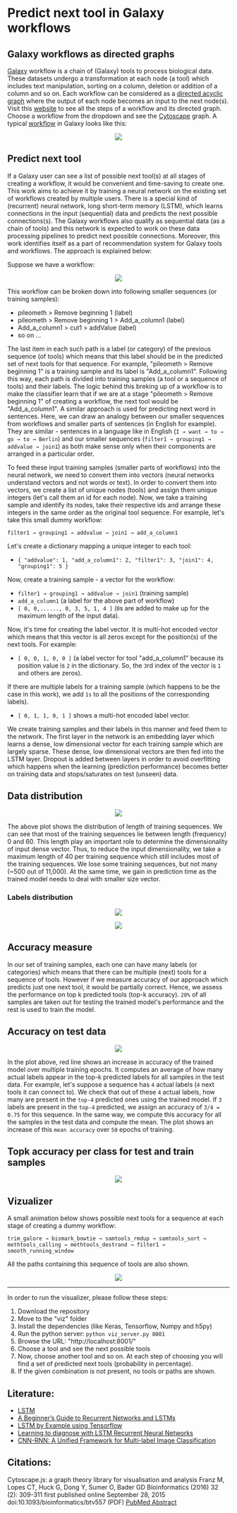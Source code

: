 # Predict next tool in Galaxy workflows

## Galaxy workflows as directed graphs
[Galaxy](https://usegalaxy.eu/) workflow is a chain of (Galaxy) tools to process biological data. These datasets undergo a transformation at each node (a tool) which includes text manipulation, sorting on a column, deletion or addition of a column and so on. Each workflow can be considered as a [directed acyclic graph](https://en.wikipedia.org/wiki/Directed_acyclic_graph) where the output of each node becomes an input to the next node(s). Visit this [website](https://rawgit.com/anuprulez/similar_galaxy_workflow/master/viz/index.html) to see all the steps of a workflow and its directed graph. Choose a workflow from the dropdown and see the [Cytoscape](http://js.cytoscape.org/) graph. A typical [workflow](https://usegalaxy.org/workflow/editor?id=4ef668a0f832a731) in Galaxy looks like this:

<p align="center">
  <img src="https://raw.githubusercontent.com/anuprulez/similar_galaxy_workflow/master/images/workflow_galaxy.png">
</p>

## Predict next tool
If a Galaxy user can see a list of possible next tool(s) at all stages of creating a workflow, it would be convenient and time-saving to create one. This work aims to achieve it by training a neural network on the existing set of workflows created by multiple users. There is a special kind of (recurrent) neural network, long short-term memory (LSTM), which learns connections in the input (sequential) data and predicts the next possible connections(s). The Galaxy workflows also qualify as sequential data (as a chain of tools) and this network is expected to work on these data processing pipelines to predict next possible connections. Moreover, this work identifies itself as a part of recommendation system for Galaxy tools and workflows. The approach is explained below:

Suppose we have a workflow:
<p align="center">
  <img src="https://raw.githubusercontent.com/anuprulez/similar_galaxy_workflow/master/images/workflow1.png">
</p>

This workflow can be broken down into following smaller sequences (or training samples):

- pileometh > Remove beginning 1 (label)
- pileometh > Remove beginning 1 > Add_a_column1 (label)
- Add_a_column1 > cut1 > addValue (label)
- so on ...

The last item in each such path is a label (or category) of the previous sequence (of tools) which means that this label should be in the predicted set of next tools for that sequence. For example, "pileometh > Remove beginning 1" is a training sample and its label is "Add_a_column1". Following this way, each path is divided into training samples (a tool or a sequence of tools) and their labels. The logic behind this breking up of a workflow is to make the classifier learn that if we are at a stage "pileometh > Remove beginning 1" of creating a workflow, the next tool would be "Add_a_column1". A similar approach is used for predicting next word in sentences. Here, we can draw an analogy between our smaller sequences from workflows and smaller parts of sentences (in English for example). They are similar - sentences in a language like in English (`I → want → to → go → to → Berlin`) and our smaller sequences (`filter1 → grouping1 → addvalue → join1`) as both make sense only when their components are arranged in a particular order.

To feed these input training samples (smaller parts of workflows) into the neural network, we need to convert them into vectors (neural networks understand vectors and not words or text). In order to convert them into vectors, we create a list of unique nodes (tools) and assign them unique integers (let's call them an id for each node). Now, we take a training sample and identify its nodes, take their respective ids and arrange these integers in the same order as the original tool sequence. For example, let's take this small dummy workflow:

`filter1 → grouping1 → addvalue → join1 → add_a_column1`

Let's create a dictionary mapping a unique integer to each tool:

- `{ "addvalue": 1, "add_a_column1": 2, "filter1": 3, "join1": 4, "grouping1": 5 }`

Now, create a training sample - a vector for the workflow:
- `filter1 → grouping1 → addvalue → join1` (training sample)
- `add_a_column1` (a label for the above part of workflow)
- `[ 0, 0,......, 0, 3, 5, 1, 4 ]` (`0`s are added to make up for the maximum length of the input data).

Now, it's time for creating the label vector. It is multi-hot encoded vector which means that this vector is all zeros except for the position(s) of the next tools. For example:

- `[ 0, 0, 1, 0, 0 ]` (a label vector for tool "add_a_column1" because its position value is `2` in the dictionary. So, the `3`rd index of the vector is `1` and others are zeros).

If there are multiple labels for a training sample (which happens to be the case in this work), we add `1s` to all the positions of the corresponding labels).
- `[ 0, 1, 1, 0, 1 ]` shows a multi-hot encoded label vector.

We create training samples and their labels in this manner and feed them to the network. The first layer in the network is an embedding layer which learns a dense, low dimensional vector for each training sample which are largely sparse. These dense, low dimensional vectors are then fed into the LSTM layer. Dropout is added between layers in order to avoid overfitting which happens when the learning (prediction performance) becomes better on training data and stops/saturates on test (unseen) data.

## Data distribution

<p align="center">
  <img src="https://raw.githubusercontent.com/anuprulez/similar_galaxy_workflow/embedding_layer/plots/tools_len_dist_2.png">
</p>

The above plot shows the distribution of length of training sequences. We can see that most of the training sequences lie between length (frequency) 0 and 60. This length play an important role to determine the dimensionality of input dense vector. Thus, to reduce the input dimensionality, we take a maximum length of 40 per training sequence which still includes most of the training sequences. We lose some training sequences, but not many (~500 out of 11,000). At the same time, we gain in prediction time as the trained model needs to deal with smaller size vector.

### Labels distribution
<p align="center">
  <img src="https://raw.githubusercontent.com/anuprulez/similar_galaxy_workflow/embedding_layer/plots/Test_labels_dist_1.png">
</p>

<p align="center">
  <img src="https://raw.githubusercontent.com/anuprulez/similar_galaxy_workflow/embedding_layer/plots/Train_labels_dist_1.png">
</p>


## Accuracy measure
In our set of training samples, each one can have many labels (or categories) which means that there can be multiple (next) tools for a sequence of tools. However if we measure accuracy of our approach which predicts just one next tool, it would be partially correct. Hence, we assess the performance on top k predicted tools (top-k accuracy). `20%` of all samples are taken out for testing the trained model's performance and the rest is used to train the model.

## Accuracy on test data

<p align="center">
  <img src="https://raw.githubusercontent.com/anuprulez/similar_galaxy_workflow/embedding_layer/plots/Acc_1.png">
</p>

In the plot above, red line shows an increase in accuracy of the trained model over multiple training epochs. It computes an average of how many actual labels appear in the top-k predicted labels for all samples in the test data. For example, let's suppose a sequence has `4` actual labels (`4` next tools it can connect to). We check that out of these `4` actual labels, how many are present in the `top-4` predicted ones using the trained model. If `3` labels are present in the `top-4` predicted, we assign an accuracy of `3/4 = 0.75` for this sequence. In the same way, we compute this accuracy for all the samples in the test data and compute the mean. The plot shows an increase of this `mean accuracy` over `50` epochs of training.

## Topk accuracy per class for test and train samples 
<p align="center">
  <img src="https://raw.githubusercontent.com/anuprulez/similar_galaxy_workflow/embedding_layer/plots/Test_train_topk_acc_1.png">
</p>

## Vizualizer

A small animation below shows possible next tools for a sequence at each stage of creating a dummy workflow:

`trim_galore → bismark_bowtie → samtools_rmdup → samtools_sort → methtools_calling → methtools_destrand → filter1 → smooth_running_window`

All the paths containing this sequence of tools are also shown.

<p align="center">
  <img src="https://raw.githubusercontent.com/anuprulez/similar_galaxy_workflow/master/images/wf_pred.gif">
</p>
<hr/>

In order to run the visualizer, please follow these steps:

1. Download the repository
2. Move to the "viz" folder
3. Install the dependencies (like Keras, Tensorflow, Numpy and h5py)
4. Run the python server: `python viz_server.py 8001`
5. Browse the URL: "http://localhost:8001/"
6. Choose a tool and see the next possible tools
7. Now, choose another tool and so on. At each step of choosing you will find a set of predicted next tools (probability in percentage). 
8. If the given combination is not present, no tools or paths are shown.

## Literature:
- [LSTM](http://colah.github.io/posts/2015-08-Understanding-LSTMs/)
- [A Beginner’s Guide to Recurrent Networks and LSTMs](https://deeplearning4j.org/lstm.html)
- [LSTM by Example using Tensorflow](https://towardsdatascience.com/lstm-by-example-using-tensorflow-feb0c1968537)
- [Learning to diagnose with LSTM Recurrent Neural Networks](https://arxiv.org/pdf/1511.03677.pdf)
- [CNN-RNN: A Unified Framework for Multi-label Image Classification](https://arxiv.org/pdf/1604.04573.pdf)

## Citations:

Cytoscape.js: a graph theory library for visualisation and analysis
Franz M, Lopes CT, Huck G, Dong Y, Sumer O, Bader GD
Bioinformatics (2016) 32 (2): 309-311 first published online September 28, 2015 doi:10.1093/bioinformatics/btv557 (PDF)
[PubMed Abstract](https://www.ncbi.nlm.nih.gov/pubmed/26415722)

